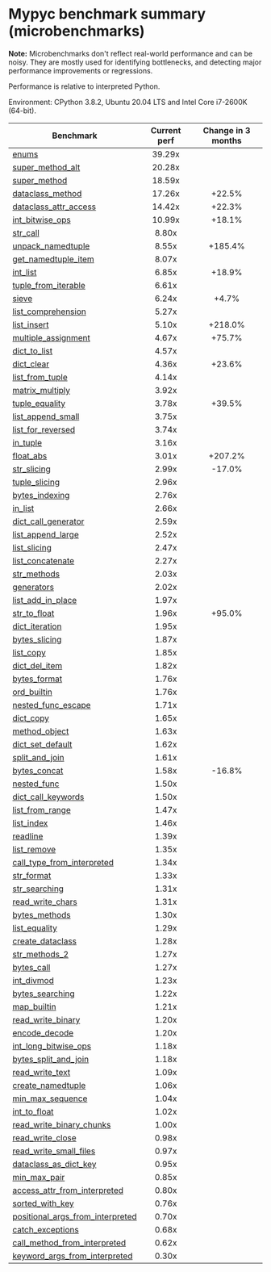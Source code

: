 # Mypyc benchmark summary (microbenchmarks)

**Note:** Microbenchmarks don't reflect real-world performance and can be noisy.
           They are mostly used for identifying bottlenecks, and detecting major performance
           improvements or regressions.

Performance is relative to interpreted Python.

Environment: CPython 3.8.2, Ubuntu 20.04 LTS and Intel Core i7-2600K (64-bit).

| Benchmark | Current perf | Change in 3 months |
| --- | :---: | :---: |
| [enums](benchmarks/enums.md) | 39.29x |  |
| [super_method_alt](benchmarks/super_method_alt.md) | 20.28x |  |
| [super_method](benchmarks/super_method.md) | 18.59x |  |
| [dataclass_method](benchmarks/dataclass_method.md) | 17.26x | +22.5% |
| [dataclass_attr_access](benchmarks/dataclass_attr_access.md) | 14.42x | +22.3% |
| [int_bitwise_ops](benchmarks/int_bitwise_ops.md) | 10.99x | +18.1% |
| [str_call](benchmarks/str_call.md) | 8.80x |  |
| [unpack_namedtuple](benchmarks/unpack_namedtuple.md) | 8.55x | +185.4% |
| [get_namedtuple_item](benchmarks/get_namedtuple_item.md) | 8.07x |  |
| [int_list](benchmarks/int_list.md) | 6.85x | +18.9% |
| [tuple_from_iterable](benchmarks/tuple_from_iterable.md) | 6.61x |  |
| [sieve](benchmarks/sieve.md) | 6.24x | +4.7% |
| [list_comprehension](benchmarks/list_comprehension.md) | 5.27x |  |
| [list_insert](benchmarks/list_insert.md) | 5.10x | +218.0% |
| [multiple_assignment](benchmarks/multiple_assignment.md) | 4.67x | +75.7% |
| [dict_to_list](benchmarks/dict_to_list.md) | 4.57x |  |
| [dict_clear](benchmarks/dict_clear.md) | 4.36x | +23.6% |
| [list_from_tuple](benchmarks/list_from_tuple.md) | 4.14x |  |
| [matrix_multiply](benchmarks/matrix_multiply.md) | 3.92x |  |
| [tuple_equality](benchmarks/tuple_equality.md) | 3.78x | +39.5% |
| [list_append_small](benchmarks/list_append_small.md) | 3.75x |  |
| [list_for_reversed](benchmarks/list_for_reversed.md) | 3.74x |  |
| [in_tuple](benchmarks/in_tuple.md) | 3.16x |  |
| [float_abs](benchmarks/float_abs.md) | 3.01x | +207.2% |
| [str_slicing](benchmarks/str_slicing.md) | 2.99x | -17.0% |
| [tuple_slicing](benchmarks/tuple_slicing.md) | 2.96x |  |
| [bytes_indexing](benchmarks/bytes_indexing.md) | 2.76x |  |
| [in_list](benchmarks/in_list.md) | 2.66x |  |
| [dict_call_generator](benchmarks/dict_call_generator.md) | 2.59x |  |
| [list_append_large](benchmarks/list_append_large.md) | 2.52x |  |
| [list_slicing](benchmarks/list_slicing.md) | 2.47x |  |
| [list_concatenate](benchmarks/list_concatenate.md) | 2.27x |  |
| [str_methods](benchmarks/str_methods.md) | 2.03x |  |
| [generators](benchmarks/generators.md) | 2.02x |  |
| [list_add_in_place](benchmarks/list_add_in_place.md) | 1.97x |  |
| [str_to_float](benchmarks/str_to_float.md) | 1.96x | +95.0% |
| [dict_iteration](benchmarks/dict_iteration.md) | 1.95x |  |
| [bytes_slicing](benchmarks/bytes_slicing.md) | 1.87x |  |
| [list_copy](benchmarks/list_copy.md) | 1.85x |  |
| [dict_del_item](benchmarks/dict_del_item.md) | 1.82x |  |
| [bytes_format](benchmarks/bytes_format.md) | 1.76x |  |
| [ord_builtin](benchmarks/ord_builtin.md) | 1.76x |  |
| [nested_func_escape](benchmarks/nested_func_escape.md) | 1.71x |  |
| [dict_copy](benchmarks/dict_copy.md) | 1.65x |  |
| [method_object](benchmarks/method_object.md) | 1.63x |  |
| [dict_set_default](benchmarks/dict_set_default.md) | 1.62x |  |
| [split_and_join](benchmarks/split_and_join.md) | 1.61x |  |
| [bytes_concat](benchmarks/bytes_concat.md) | 1.58x | -16.8% |
| [nested_func](benchmarks/nested_func.md) | 1.50x |  |
| [dict_call_keywords](benchmarks/dict_call_keywords.md) | 1.50x |  |
| [list_from_range](benchmarks/list_from_range.md) | 1.47x |  |
| [list_index](benchmarks/list_index.md) | 1.46x |  |
| [readline](benchmarks/readline.md) | 1.39x |  |
| [list_remove](benchmarks/list_remove.md) | 1.35x |  |
| [call_type_from_interpreted](benchmarks/call_type_from_interpreted.md) | 1.34x |  |
| [str_format](benchmarks/str_format.md) | 1.33x |  |
| [str_searching](benchmarks/str_searching.md) | 1.31x |  |
| [read_write_chars](benchmarks/read_write_chars.md) | 1.31x |  |
| [bytes_methods](benchmarks/bytes_methods.md) | 1.30x |  |
| [list_equality](benchmarks/list_equality.md) | 1.29x |  |
| [create_dataclass](benchmarks/create_dataclass.md) | 1.28x |  |
| [str_methods_2](benchmarks/str_methods_2.md) | 1.27x |  |
| [bytes_call](benchmarks/bytes_call.md) | 1.27x |  |
| [int_divmod](benchmarks/int_divmod.md) | 1.23x |  |
| [bytes_searching](benchmarks/bytes_searching.md) | 1.22x |  |
| [map_builtin](benchmarks/map_builtin.md) | 1.21x |  |
| [read_write_binary](benchmarks/read_write_binary.md) | 1.20x |  |
| [encode_decode](benchmarks/encode_decode.md) | 1.20x |  |
| [int_long_bitwise_ops](benchmarks/int_long_bitwise_ops.md) | 1.18x |  |
| [bytes_split_and_join](benchmarks/bytes_split_and_join.md) | 1.18x |  |
| [read_write_text](benchmarks/read_write_text.md) | 1.09x |  |
| [create_namedtuple](benchmarks/create_namedtuple.md) | 1.06x |  |
| [min_max_sequence](benchmarks/min_max_sequence.md) | 1.04x |  |
| [int_to_float](benchmarks/int_to_float.md) | 1.02x |  |
| [read_write_binary_chunks](benchmarks/read_write_binary_chunks.md) | 1.00x |  |
| [read_write_close](benchmarks/read_write_close.md) | 0.98x |  |
| [read_write_small_files](benchmarks/read_write_small_files.md) | 0.97x |  |
| [dataclass_as_dict_key](benchmarks/dataclass_as_dict_key.md) | 0.95x |  |
| [min_max_pair](benchmarks/min_max_pair.md) | 0.85x |  |
| [access_attr_from_interpreted](benchmarks/access_attr_from_interpreted.md) | 0.80x |  |
| [sorted_with_key](benchmarks/sorted_with_key.md) | 0.76x |  |
| [positional_args_from_interpreted](benchmarks/positional_args_from_interpreted.md) | 0.70x |  |
| [catch_exceptions](benchmarks/catch_exceptions.md) | 0.68x |  |
| [call_method_from_interpreted](benchmarks/call_method_from_interpreted.md) | 0.62x |  |
| [keyword_args_from_interpreted](benchmarks/keyword_args_from_interpreted.md) | 0.30x |  |
